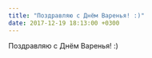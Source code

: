 ```yaml
---
title: "Поздравляю с Днём Варенья! :)"
date: 2017-12-19 18:13:00 +0300
---
```


Поздравляю с Днём Варенья! :)

